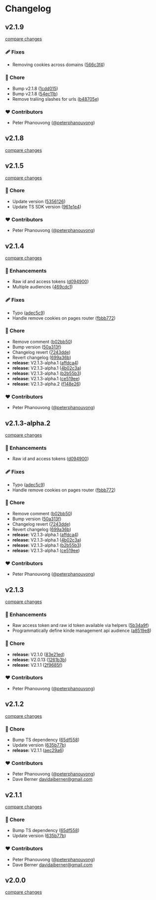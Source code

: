 # Changelog

## v2.1.9

[compare changes](https://github.com/kinde-oss/kinde-auth-nextjs/compare/v2.1.7...v2.1.9)

### 🩹 Fixes

- Removing cookies across domains ([566c3f4](https://github.com/kinde-oss/kinde-auth-nextjs/commit/566c3f4))

### 🏡 Chore

- Bump v2.1.8 ([1cdd015](https://github.com/kinde-oss/kinde-auth-nextjs/commit/1cdd015))
- Bump v2.1.8 ([54ec11b](https://github.com/kinde-oss/kinde-auth-nextjs/commit/54ec11b))
- Remove traliing slashes for urls ([b48705e](https://github.com/kinde-oss/kinde-auth-nextjs/commit/b48705e))

### ❤️ Contributors

- Peter Phanouvong ([@peterphanouvong](http://github.com/peterphanouvong))

## v2.1.8

[compare changes](https://github.com/kinde-oss/kinde-auth-nextjs/compare/v2.1.7...v2.1.8)

## v2.1.5

[compare changes](https://github.com/kinde-oss/kinde-auth-nextjs/compare/v2.1.4...v2.1.5)

### 🏡 Chore

- Update version ([5356126](https://github.com/kinde-oss/kinde-auth-nextjs/commit/5356126))
- Update TS SDK version ([961e1e4](https://github.com/kinde-oss/kinde-auth-nextjs/commit/961e1e4))

### ❤️ Contributors

- Peter Phanouvong ([@peterphanouvong](http://github.com/peterphanouvong))

## v2.1.4

[compare changes](https://github.com/kinde-oss/kinde-auth-nextjs/compare/v2.1.3-alpha.1...v2.1.4)

### 🚀 Enhancements

- Raw id and access tokens ([d094900](https://github.com/kinde-oss/kinde-auth-nextjs/commit/d094900))
- Multiple audiences ([469cdc1](https://github.com/kinde-oss/kinde-auth-nextjs/commit/469cdc1))

### 🩹 Fixes

- Typo ([adec5c9](https://github.com/kinde-oss/kinde-auth-nextjs/commit/adec5c9))
- Handle remove cookies on pages router ([fbbb772](https://github.com/kinde-oss/kinde-auth-nextjs/commit/fbbb772))

### 🏡 Chore

- Remove comment ([b02bb50](https://github.com/kinde-oss/kinde-auth-nextjs/commit/b02bb50))
- Bump version ([50a313f](https://github.com/kinde-oss/kinde-auth-nextjs/commit/50a313f))
- Changelog revert ([7243dde](https://github.com/kinde-oss/kinde-auth-nextjs/commit/7243dde))
- Revert changelog ([699a36b](https://github.com/kinde-oss/kinde-auth-nextjs/commit/699a36b))
- **release:** V2.1.3-alpha.1 ([affdca4](https://github.com/kinde-oss/kinde-auth-nextjs/commit/affdca4))
- **release:** V2.1.3-alpha.1 ([4b02c3a](https://github.com/kinde-oss/kinde-auth-nextjs/commit/4b02c3a))
- **release:** V2.1.3-alpha.1 ([b2b55b3](https://github.com/kinde-oss/kinde-auth-nextjs/commit/b2b55b3))
- **release:** V2.1.3-alpha.1 ([ce519ee](https://github.com/kinde-oss/kinde-auth-nextjs/commit/ce519ee))
- **release:** V2.1.3-alpha.2 ([f148e26](https://github.com/kinde-oss/kinde-auth-nextjs/commit/f148e26))

### ❤️ Contributors

- Peter Phanouvong ([@peterphanouvong](http://github.com/peterphanouvong))

## v2.1.3-alpha.2

[compare changes](https://github.com/kinde-oss/kinde-auth-nextjs/compare/v2.1.3-alpha.1...v2.1.3-alpha.2)

### 🚀 Enhancements

- Raw id and access tokens ([d094900](https://github.com/kinde-oss/kinde-auth-nextjs/commit/d094900))

### 🩹 Fixes

- Typo ([adec5c9](https://github.com/kinde-oss/kinde-auth-nextjs/commit/adec5c9))
- Handle remove cookies on pages router ([fbbb772](https://github.com/kinde-oss/kinde-auth-nextjs/commit/fbbb772))

### 🏡 Chore

- Remove comment ([b02bb50](https://github.com/kinde-oss/kinde-auth-nextjs/commit/b02bb50))
- Bump version ([50a313f](https://github.com/kinde-oss/kinde-auth-nextjs/commit/50a313f))
- Changelog revert ([7243dde](https://github.com/kinde-oss/kinde-auth-nextjs/commit/7243dde))
- Revert changelog ([699a36b](https://github.com/kinde-oss/kinde-auth-nextjs/commit/699a36b))
- **release:** V2.1.3-alpha.1 ([affdca4](https://github.com/kinde-oss/kinde-auth-nextjs/commit/affdca4))
- **release:** V2.1.3-alpha.1 ([4b02c3a](https://github.com/kinde-oss/kinde-auth-nextjs/commit/4b02c3a))
- **release:** V2.1.3-alpha.1 ([b2b55b3](https://github.com/kinde-oss/kinde-auth-nextjs/commit/b2b55b3))
- **release:** V2.1.3-alpha.1 ([ce519ee](https://github.com/kinde-oss/kinde-auth-nextjs/commit/ce519ee))

### ❤️ Contributors

- Peter Phanouvong ([@peterphanouvong](http://github.com/peterphanouvong))

## v2.1.3

[compare changes](https://github.com/kinde-oss/kinde-auth-nextjs/compare/v2.1.2...v2.1.3)

### 🚀 Enhancements

- Raw access token and raw id token available via helpers ([5b34a9f](https://github.com/kinde-oss/kinde-auth-nextjs/commit/5b34a9f))
- Programmatically define kinde management api audience ([a8519e8](https://github.com/kinde-oss/kinde-auth-nextjs/commit/a8519e8))

### 🏡 Chore

- **release:** V2.1.0 ([83e21ed](https://github.com/kinde-oss/kinde-auth-nextjs/commit/83e21ed))
- **release:** V2.0.13 ([1261b3b](https://github.com/kinde-oss/kinde-auth-nextjs/commit/1261b3b))
- **release:** V2.1.1 ([2f9685f](https://github.com/kinde-oss/kinde-auth-nextjs/commit/2f9685f))

### ❤️ Contributors

- Peter Phanouvong ([@peterphanouvong](http://github.com/peterphanouvong))

## v2.1.2

[compare changes](https://github.com/kinde-oss/kinde-auth-nextjs/compare/v2.1.0...v2.1.2)

### 🏡 Chore

- Bump TS dependency ([65df558](https://github.com/kinde-oss/kinde-auth-nextjs/commit/65df558))
- Update version ([635b77b](https://github.com/kinde-oss/kinde-auth-nextjs/commit/635b77b))
- **release:** V2.1.1 ([aec29a6](https://github.com/kinde-oss/kinde-auth-nextjs/commit/aec29a6))

### ❤️ Contributors

- Peter Phanouvong ([@peterphanouvong](http://github.com/peterphanouvong))
- Dave Berner <davidajberner@gmail.com>

## v2.1.1

[compare changes](https://github.com/kinde-oss/kinde-auth-nextjs/compare/v2.1.0...v2.1.1)

### 🏡 Chore

- Bump TS dependency ([65df558](https://github.com/kinde-oss/kinde-auth-nextjs/commit/65df558))
- Update version ([635b77b](https://github.com/kinde-oss/kinde-auth-nextjs/commit/635b77b))

### ❤️ Contributors

- Peter Phanouvong ([@peterphanouvong](http://github.com/peterphanouvong))
- Dave Berner <davidajberner@gmail.com>

## v2.0.0

[compare changes](https://github.com/kinde-oss/kinde-auth-nextjs/compare/v2.0.0-alpha.2...v2.0.0)
